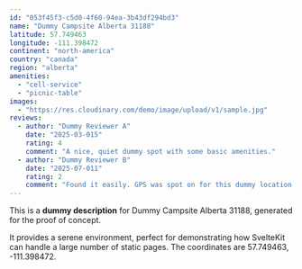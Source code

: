 ```yaml
---
id: "053f45f3-c5d0-4f60-94ea-3b43df294bd3"
name: "Dummy Campsite Alberta 31188"
latitude: 57.749463
longitude: -111.398472
continent: "north-america"
country: "canada"
region: "alberta"
amenities:
  - "cell-service"
  - "picnic-table"
images:
  - "https://res.cloudinary.com/demo/image/upload/v1/sample.jpg"
reviews:
  - author: "Dummy Reviewer A"
    date: "2025-03-015"
    rating: 4
    comment: "A nice, quiet dummy spot with some basic amenities."
  - author: "Dummy Reviewer B"
    date: "2025-07-011"
    rating: 2
    comment: "Found it easily. GPS was spot on for this dummy location."
---
```


This is a **dummy description** for Dummy Campsite Alberta 31188, generated for the proof of concept.

It provides a serene environment, perfect for demonstrating how SvelteKit can handle a large number of static pages. The coordinates are 57.749463, -111.398472.
